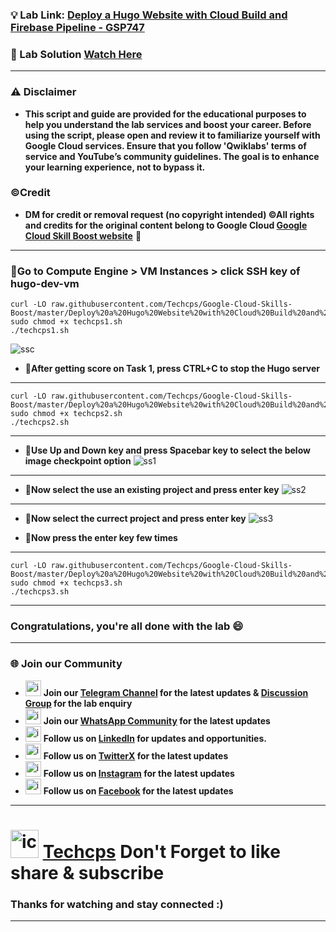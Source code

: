 
### 💡 Lab Link: [Deploy a Hugo Website with Cloud Build and Firebase Pipeline - GSP747](https://www.cloudskillsboost.google/focuses/14353?parent=catalog)

### 🚀 Lab Solution [Watch Here](https://youtu.be/NJdi_ssXqV0)

---

### ⚠️ Disclaimer
- **This script and guide are provided for  the educational purposes to help you understand the lab services and boost your career. Before using the script, please open and review it to familiarize yourself with Google Cloud services. Ensure that you follow 'Qwiklabs' terms of service and YouTube’s community guidelines. The goal is to enhance your learning experience, not to bypass it.**

### ©Credit
- **DM for credit or removal request (no copyright intended) ©All rights and credits for the original content belong to Google Cloud [Google Cloud Skill Boost website](https://www.cloudskillsboost.google/)** 🙏

---

### 🚨Go to Compute Engine > VM Instances > click SSH key of hugo-dev-vm

```
curl -LO raw.githubusercontent.com/Techcps/Google-Cloud-Skills-Boost/master/Deploy%20a%20Hugo%20Website%20with%20Cloud%20Build%20and%20Firebase%20Pipeline/techcps1.sh
sudo chmod +x techcps1.sh
./techcps1.sh
```
![ssc](https://github.com/user-attachments/assets/72e4b3b5-ad56-4abb-8a97-0a4a7a5acecb)

- 🚨**After getting score on Task 1, press CTRL+C to stop the Hugo server**
---

```
curl -LO raw.githubusercontent.com/Techcps/Google-Cloud-Skills-Boost/master/Deploy%20a%20Hugo%20Website%20with%20Cloud%20Build%20and%20Firebase%20Pipeline/techcps2.sh
sudo chmod +x techcps2.sh
./techcps2.sh
```

---
- 🚨**Use Up and Down key and press Spacebar key to select the below image checkpoint option**
![ss1](https://github.com/user-attachments/assets/bf227f9a-37ec-436f-bedb-a5b09758d381)


---

- 🚨**Now select the use an existing project and press enter key**
![ss2](https://github.com/user-attachments/assets/6e5b8b42-b21d-4d25-b93d-7db7baff373a)

---

- 🚨**Now select the currect project and press enter key**
![ss3](https://github.com/user-attachments/assets/72a89589-c623-4696-9c9d-ede0d7c412bb)


- 🚨**Now press the enter key few times**
---

```
curl -LO raw.githubusercontent.com/Techcps/Google-Cloud-Skills-Boost/master/Deploy%20a%20Hugo%20Website%20with%20Cloud%20Build%20and%20Firebase%20Pipeline/techcps3.sh
sudo chmod +x techcps3.sh
./techcps3.sh
```
---

### Congratulations, you're all done with the lab 😄

---

### 🌐 Join our Community

- <img src="https://github.com/Techcps/Google-Cloud-Skills-Boost/assets/a4a4b767-151c-461d-bca1-da6d4c0cd68a" alt="icon" width="25" height="25"> **Join our [Telegram Channel](https://t.me/Techcps) for the latest updates & [Discussion Group](https://t.me/Techcpschat) for the lab enquiry**
- <img src="https://github.com/user-attachments/assets/aa10b8b2-5424-40bc-8911-7969f29f6dae" alt="icon" width="25" height="25"> **Join our [WhatsApp Community](https://whatsapp.com/channel/0029Va9nne147XeIFkXYv71A) for the latest updates**
- <img src="https://github.com/user-attachments/assets/b9da471b-2f46-4d39-bea9-acdb3b3a23b0" alt="icon" width="25" height="25"> **Follow us on [LinkedIn](https://www.linkedin.com/company/techcps/) for updates and opportunities.**
- <img src="https://github.com/user-attachments/assets/a045f610-775d-432a-b171-97a2d19718e2" alt="icon" width="25" height="25"> **Follow us on [TwitterX](https://twitter.com/Techcps_/) for the latest updates**
- <img src="https://github.com/user-attachments/assets/84e23456-7ed3-402a-a8a9-5d2fb5b44849" alt="icon" width="25" height="25"> **Follow us on [Instagram](https://instagram.com/techcps/) for the latest updates**
- <img src="https://github.com/user-attachments/assets/fc77ddc4-5b3b-42a9-a8da-e5561dce0c70" alt="icon" width="25" height="25"> **Follow us on [Facebook](https://facebook.com/techcps/) for the latest updates**

---

# <img src="https://github.com/user-attachments/assets/6ee41001-c795-467c-8d96-06b56c246b9c" alt="icon" width="45" height="45"> [Techcps](https://www.youtube.com/@techcps) Don't Forget to like share & subscribe

### Thanks for watching and stay connected :)
---
